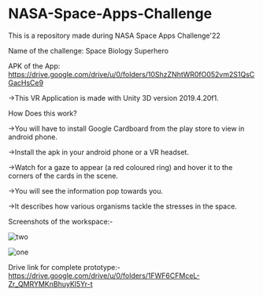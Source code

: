 # NASA-Space-Apps-Challenge
This is a repository made during NASA Space Apps Challenge'22

Name of the challenge: Space Biology Superhero

APK of the App: https://drive.google.com/drive/u/0/folders/10ShzZNhtWR0fO052vm2S1QsCGacHsCe9

->This VR Application is made with Unity 3D version 2019.4.20f1.

How Does this work?

->You will have to install Google Cardboard from the play store to view in android phone.

->Install the apk in your android phone or a VR headset.

->Watch for a gaze to appear (a red coloured ring) and hover it to the corners of the cards in the scene.

->You will see the information pop towards you.

->It describes how various organisms tackle the stresses in the space.


Screenshots of the workspace:-

![two](https://user-images.githubusercontent.com/82597956/193469744-e453fafa-00b1-42db-be35-5780bfa38faf.jpeg)

![one](https://user-images.githubusercontent.com/82597956/193469748-2b007dd7-6d4b-4caa-ba83-88204439b7d4.jpeg)

Drive link for complete prototype:-
https://drive.google.com/drive/u/0/folders/1FWF6CFMceL-Zr_QMRYMKnBhuyKl5Yr-t
